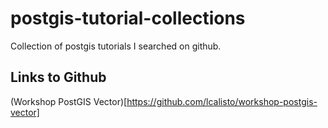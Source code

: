 # postgis-tutorial-collections
Collection of postgis tutorials I searched on github. 

## Links to Github
(Workshop PostGIS Vector)[https://github.com/lcalisto/workshop-postgis-vector]
